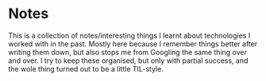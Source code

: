 # Notes

This is a collection of notes/interesting things I learnt about technologies I
worked with in the past. Mostly here because I remember things better after
writing them down, but also stops me from Googling the same thing over and over.
I try to keep these organised, but only with partial success, and the wole thing
turned out to be a little TIL-style.
